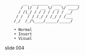            __  _______  ____  ______
           /  |/  / __ \/ __ \/ ____/
          / /|_/ / / / / / / / __/
         / /  / / /_/ / /_/ / /___
        /_/  /_/\____/_____/_____/

        • Normal
        • Insert
        • Visual

















































































slide 004
